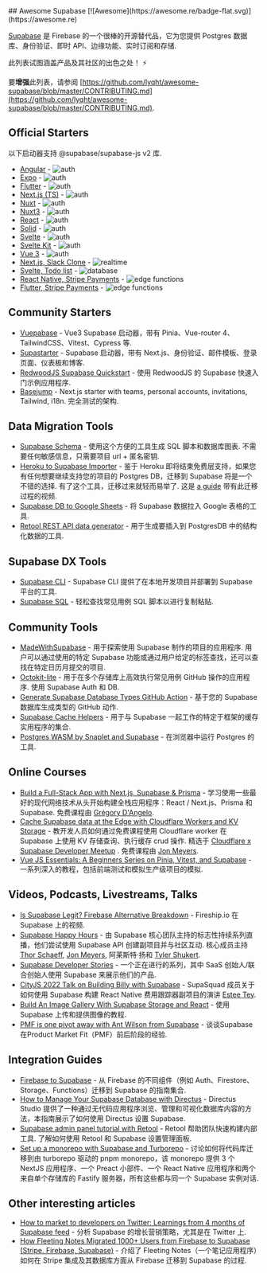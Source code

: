 <div class="github-widget" data-repo="lyqht/awesome-supabase"></div>
## Awesome Supabase  [![Awesome](https://awesome.re/badge-flat.svg)](https://awesome.re)

[Supabase](https://supabase.com/) 是 Firebase 的一个很棒的开源替代品，它为您提供 Postgres 数据库、身份验证、即时 API、边缘功能、实时订阅和存储.

此列表试图涵盖产品及其社区的出色之处！  ⚡️

要**增强**此列表，请参阅 [https://github.com/lyqht/awesome-supabase/blob/master/CONTRIBUTING.md](https://github.com/lyqht/awesome-supabase/blob/master/CONTRIBUTING.md).



## Official Starters

以下启动器支持 @supabase/supabase-js v2 库.

- [Angular](https://github.com/supabase/supabase/tree/master/examples/user-management/angular-user-management) - ![auth](https://img.shields.io/badge/-auth-informational)
- [Expo](https://github.com/supabase/supabase/tree/master/examples/user-management/expo-user-management) - ![auth](https://img.shields.io/badge/-auth-informational)
- [Flutter](https://github.com/supabase/supabase/tree/master/examples/user-management/flutter-user-management) - ![auth](https://img.shields.io/badge/-auth-informational)
- [Next.js (TS)](https://github.com/supabase/supabase/tree/master/examples/user-management/nextjs-ts-user-management) - ![auth](https://img.shields.io/badge/-auth-informational)
- [Nuxt](https://github.com/supabase/supabase/tree/master/examples/user-management/nuxtjs-user-management) - ![auth](https://img.shields.io/badge/-auth-informational)
- [Nuxt3](https://github.com/supabase/supabase/tree/master/examples/user-management/nuxt3-user-management) - ![auth](https://img.shields.io/badge/-auth-informational)
- [React](https://github.com/supabase/supabase/tree/master/examples/user-management/react-user-management) - ![auth](https://img.shields.io/badge/-auth-informational)
- [Solid](https://github.com/supabase/supabase/tree/master/examples/user-management/solid-user-management) - ![auth](https://img.shields.io/badge/-auth-informational)
- [Svelte](https://github.com/supabase/supabase/tree/master/examples/user-management/svelte-user-management) - ![auth](https://img.shields.io/badge/-auth-informational)
- [Svelte Kit](https://github.com/supabase/supabase/tree/master/examples/user-management/sveltekit-user-management) - ![auth](https://img.shields.io/badge/-auth-informational)
- [Vue 3](https://github.com/supabase/supabase/tree/master/examples/user-management/vue3-user-management) - ![auth](https://img.shields.io/badge/-auth-informational)
- [Next.js, Slack Clone](https://github.com/supabase/supabase/tree/master/examples/slack-clone/nextjs-slack-clone) - ![realtime](https://img.shields.io/badge/-realtime-orange)
- [Svelte, Todo list](https://github.com/supabase/supabase/tree/master/examples/todo-list/sveltejs-todo-list) - ![database](https://img.shields.io/badge/-database-9cf)
- [React Native, Stripe Payments](https://github.com/supabase-community/expo-stripe-payments-with-supabase-functions) - ![edge functions](https://img.shields.io/badge/-edge%20functions-darkgreen)
- [Flutter, Stripe Payments](https://github.com/supabase-community/flutter-stripe-payments-with-supabase-functions) - ![edge functions](https://img.shields.io/badge/-edge%20functions-darkgreen)

## Community Starters

- [Vuepabase](https://github.com/JMaylor/vuepabase) - Vue3 Supabase 启动器，带有 Pinia、Vue-router 4、TailwindCSS、Vitest、Cypress 等.
- [Supastarter](https://supastarter.dev) - Supabase 启动器，带有 Next.js、身份验证、邮件模板、登录页面、仪表板和博客.
- [RedwoodJS Supabase Quickstart](https://github.com/redwoodjs/redwoodjs-supabase-quickstart) - 使用 RedwoodJS 的 Supabase 快速入门示例应用程序.
- [Basejump](https://usebasejump.com)  - Next.js starter with teams, personal accounts, invitations, Tailwind, i18n. 完全测试的架构.
## Data Migration Tools

- [Supabase Schema](https://supabase-schema.vercel.app/)  - 使用这个方便的工具生成 SQL 脚本和数据库图表. 不需要任何敏感信息，只需要项目 url + 匿名密钥.
- [Heroku to Supabase Importer](https://migrate.supabase.com/)  - 鉴于 Heroku 即将结束免费层支持，如果您有任何想要继续支持您的项目的 Postgres DB，迁移到 Supabase 将是一个不错的选择. 有了这个工具，迁移过来就轻而易举了. 这是 [a guide](https://supabase.com/docs/guides/migrations/heroku) 带有此迁移过程的视频.
- [Supabase DB to Google Sheets](https://github.com/jadynekena/supabase-googlesheet) - 将 Supabase 数据拉入 Google 表格的工具.
- [Retool REST API data generator](https://retool.com/api-generator) - 用于生成要插入到 PostgresDB 中的结构化数据的工具.

## Supabase DX Tools

- [Supabase CLI](https://supabase.com/docs/reference/cli) - Supabase CLI 提供了在本地开发项目并部署到 Supabase 平台的工具.
- [Supabase SQL](https://database.dev/) - 轻松查找常见用例 SQL 脚本以进行复制粘贴.

## Community Tools

- [MadeWithSupabase](https://www.madewithsupabase.com/)  - 用于探索使用 Supabase 制作的项目的应用程序. 用户可以通过使用的特定 Supabase 功能或通过用户给定的标签查找，还可以查找在特定日历月提交的项目.
- [Octokit-lite](https://github.com/lyqht/Octokit-lite)  - 用于在多个存储库上高效执行常见用例 GitHub 操作的应用程序. 使用 Supabase Auth 和 DB.
- [Generate Supabase Database Types GitHub Action](https://github.com/lyqht/generate-supabase-db-types-github-action) - 基于您的 Supabase 数据库生成类型的 GitHub 动作. 
- [Supabase Cache Helpers](https://github.com/psteinroe/supabase-cache-helpers) - 用于与 Supabase 一起工作的特定于框架的缓存实用程序的集合.
- [Postgres WASM by Snaplet and Supabase](https://supabase.com/blog/postgres-wasm) - 在浏览器中运行 Postgres 的工具.


## Online Courses

- [Build a Full-Stack App with Next.js, Supabase & Prisma](https://themodern.dev/courses/build-a-fullstack-app-with-nextjs-supabase-and-prisma-322389284337222224)  - 学习使用一些最好的现代网络技术从头开始构建全栈应用程序：React / Next.js、Prisma 和 Supabase. 免费课程由 [Grégory D'Angelo](https://twitter.com/gdangel0).
- [Cache Supabase data at the Edge with Cloudflare Workers and KV Storage](https://egghead.io/courses/cache-supabase-data-at-the-edge-with-cloudflare-workers-and-kv-storage-883c7959) - 教开发人员如何通过免费课程使用 Cloudflare worker 在 Supabase 上使用 KV 存储查询、执行缓存 crud 操作. 
精选于 [Cloudflare x Supabase Developer Meetup](https://t.co/sqmDQahsA4) . 免费课程由 [Jon Meyers](https://twitter.com/jonmeyers_io).
- [Vue JS Essentials: A Beginners Series on Pinia, Vitest, and Supabase](https://www.youtube.com/watch?v=W-D6h7Jne18) - 一系列深入的教程，包括前端测试和模拟生产级项目的模拟.

## Videos, Podcasts, Livestreams, Talks

- [Is Supabase Legit? Firebase Alternative Breakdown](https://youtu.be/WiwfiVdfRIc) - Fireship.io 在 Supabase 上的视频.
- [Supabase Happy Hours](https://www.youtube.com/watch?v=IJoc6dKy03c&list=PL5S4mPUpp4Ouyw8bMupHgxC3VL9BLZzvV)  - 由 Supabase 核心团队主持的标志性持续系列直播，他们尝试使用 Supabase API 创建副项目并与社区互动. 核心成员主持 [Thor Schaeff](https://thorweb.dev/), [Jon Meyers](https://jonmeyers.io/), 阿莱斯特·扬和 [Tyler Shukert](https://dshukertjr.dev/).
- [Supabase Developer Stories](https://www.youtube.com/watch?v=QAm1x7KaLq4&list=PL5S4mPUpp4OuzQN-a_FY3OZQuYo4NmXvb) - 一个正在进行的系列，其中 SaaS 创始人/联合创始人使用 Supabase 来展示他们的产品.
- [CityJS 2022 Talk on Building Billy with Supabase](https://www.youtube.com/watch?v=UiANV3uqT04&t=6841s) - SupaSquad 成员关于如何使用 Supabase 构建 React Native 费用跟踪器副项目的演讲 [Estee Tey](https://esteetey.dev/).
- [Build An Image Gallery With Supabase Storage and React](https://www.youtube.com/watch?v=8tfdY0Sf2rA) - 使用 Supabase 上传和提供图像的教程.
- [PMF is one pivot away with Ant Wilson from Supabase](https://podcast.bitreach.io/episodes/product-market-fit-is-one-pivot-away-with-ant-wilson-founder-of-supabase) - 谈谈Supabase在Product Market Fit（PMF）前后阶段的经验.

## Integration Guides

- [Firebase to Supabase](https://github.com/supabase-community/firebase-to-supabase) - 从 Firebase 的不同组件（例如 Auth、Firestore、Storage、Functions）迁移到 Supabase 的指南集合.
- [How to Manage Your Supabase Database with Directus](https://directus.io/guides/directus-plus-supabase/) - Directus Studio 提供了一种通过无代码应用程序浏览、管理和可视化数据库内容的方法，本指南展示了如何使用 Directus 设置 Supabase.
- [Supabase admin panel tutorial with Retool](https://retool.com/blog/supabase-tutorial-admin-panel/)  - Retool 帮助团队快速构建内部工具. 了解如何使用 Retool 和 Supabase 设置管理面板.
- [Set up a monorepo with Supabase and Turborepo](https://philipp.steinroetter.com/posts/supabase-turborepo) - 讨论如何将代码库迁移到由 turborepo 驱动的 pnpm monorepo，该 monorepo 提供 3 个 NextJS 应用程序、一个 Preact 小部件、一个 React Native 应用程序和两个来自单个存储库的 Fastify 服务器，所有这些都与同一个 Supabase 实例对话.

## Other interesting articles

- [How to market to developers on Twitter: Learnings from 4 months of Supabase feed](https://www.developermarkepear.com/blog/developer-marketing-on-social-media-twitter-supabase) - 分析 Supabase 的增长营销策略，尤其是在 Twitter 上.
- [How Fleeting Notes Migrated 1000+ Users from Firebase to Supabase (Stripe, Firebase, Supabase)](https://fleetingnotes.app/posts/migrating-from-firebase-to-supabase/) - 介绍了 Fleeting Notes（一个笔记应用程序）如何在 Stripe 集成及其数据库方面从 Firebase 迁移到 Supabase 的过程.
